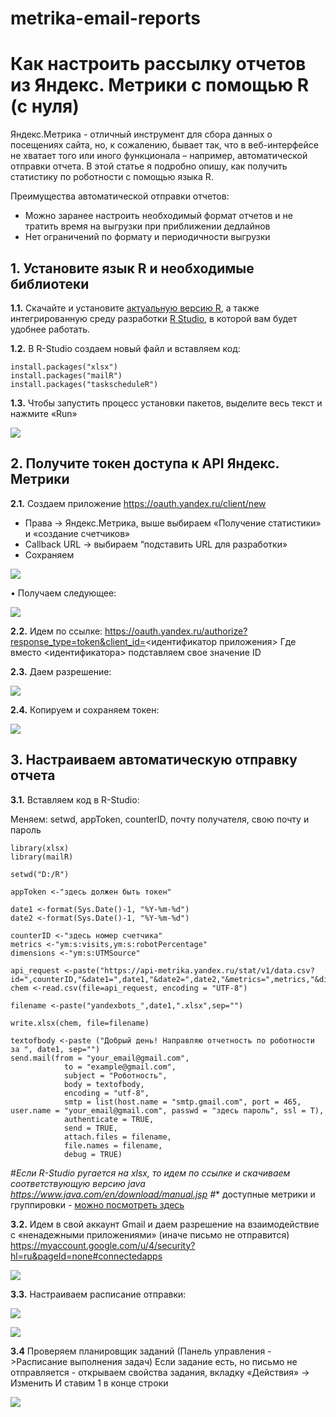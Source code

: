 # metrika-email-reports

# Как настроить рассылку отчетов из Яндекс. Метрики с помощью R (с нуля) #

Яндекс.Метрика -  отличный инструмент для сбора данных о посещениях сайта, но, к сожалению, бывает так, что в веб-интерфейсе не хватает того или иного функционала – например, автоматической отправки отчета. В этой статье я подробно опишу, как получить статистику по роботности c помощью языка R.

Преимущества автоматической отправки отчетов:
+ Можно заранее настроить необходимый формат отчетов и не тратить время на выгрузки при приближении дедлайнов
+ Нет ограничений по формату и периодичности выгрузки


## 1. Установите язык R и необходимые библиотеки ##
**1.1.**	 Скачайте и установите [актуальную версию R](https://cran.r-project.org/bin/windows/base/), а также интегрированную среду разработки [R Studio](https://www.rstudio.com/products/rstudio/download/#download), в которой вам будет удобнее работать.



**1.2.**	 В R-Studio создаем новый файл и вставляем код:

	install.packages("xlsx")
	install.packages("mailR")
	install.packages("taskscheduleR")



**1.3.**	 Чтобы запустить процесс установки пакетов, выделите весь текст и нажмите «Run»

![](https://github.com/usikoksana/metrika-email-reports/blob/master/r_1.png?raw=true)

## 2. Получите токен доступа к API Яндекс. Метрики ##
**2.1.**	Создаем приложение https://oauth.yandex.ru/client/new 
+ Права -> Яндекс.Метрика, выше выбираем «Получение статистики» и «создание счетчиков»
+ Callback URL -> выбираем “подставить URL для разработки»
+ Сохраняем 
 
![](https://github.com/usikoksana/metrika-email-reports/blob/master/r_2.png?raw=true)

•	Получаем следующее:
 
![](https://github.com/usikoksana/metrika-email-reports/blob/master/r_3.png?raw=true) 
 

**2.2.**	Идем по ссылке: https://oauth.yandex.ru/authorize?response_type=token&client_id=<идентификатор приложения>
Где вместо <идентификатора>  подставляем свое  значение ID


**2.3.**	Даем разрешение:

![](https://github.com/usikoksana/metrika-email-reports/blob/master/r_4.png?raw=true)
 

**2.4.**	Копируем и сохраняем токен:
 
![](https://github.com/usikoksana/metrika-email-reports/blob/master/r_5.png?raw=true)


## 3. Настраиваем автоматическую отправку отчета ##
**3.1.**	Вставляем код в R-Studio:

Меняем: setwd, appToken, counterID, почту получателя, свою почту и пароль

	library(xlsx) 
	library(mailR)

	setwd("D:/R") 

	appToken <-"здесь должен быть токен" 

	date1 <-format(Sys.Date()-1, "%Y-%m-%d") 
	date2 <-format(Sys.Date()-1, "%Y-%m-%d")

	counterID <-"здесь номер счетчика" 
	metrics <-"ym:s:visits,ym:s:robotPercentage"
	dimensions <-"ym:s:UTMSource"

	api_request <-paste("https://api-metrika.yandex.ru/stat/v1/data.csv?id=",counterID,"&date1=",date1,"&date2=",date2,"&metrics=",metrics,"&dimensions=",dimensions,"&oauth_token=",appToken,sep="")
	chem <-read.csv(file=api_request, encoding = "UTF-8")

	filename <-paste("yandexbots_",date1,".xlsx",sep="")  

	write.xlsx(chem, file=filename) 

	textofbody <-paste ("Добрый день! Направляю отчетность по роботности за ", date1, sep="")
	send.mail(from = "your_email@gmail.com",
          		to = "example@gmail.com",
          		subject = "Роботность",
         	 	body = textofbody,
          		encoding = "utf-8",
          		smtp = list(host.name = "smtp.gmail.com", port = 465, user.name = "your_email@gmail.com", passwd = "здесь пароль", ssl = T),
          		authenticate = TRUE,
          		send = TRUE,
          		attach.files = filename,
          		file.names = filename, 
          		debug = TRUE)

 #*Если R-Studio ругается на xlsx, то идем по ссылке и скачиваем соответствующую версию java https://www.java.com/en/download/manual.jsp 
#** доступные метрики и группировки - [можно посмотреть здесь](https://tech.yandex.ru/metrika/doc/api2/api_v1/attributes/visits/behavior-docpage/)

**3.2.**	Идем в свой аккаунт Gmail и даем разрешение на взаимодействие с «ненадежными приложениями»  (иначе письмо не отправится) 
https://myaccount.google.com/u/4/security?hl=ru&pageId=none#connectedapps 

![](https://github.com/usikoksana/metrika-email-reports/blob/master/r_6.png?raw=true)


**3.3.**	Настраиваем расписание отправки:

![](https://github.com/usikoksana/metrika-email-reports/blob/master/r_7.png?raw=true)

![](https://github.com/usikoksana/metrika-email-reports/blob/master/r_8.png?raw=true)


**3.4** Проверяем планировщик заданий (Панель управления ->Расписание выполнения задач)
 Если задание есть, но письмо не отправляется - открываем свойства задания, вкладку «Действия» -> Изменить
 И ставим 1 в конце строки 
 
![](https://github.com/usikoksana/metrika-email-reports/blob/master/r_9.png?raw=true)
